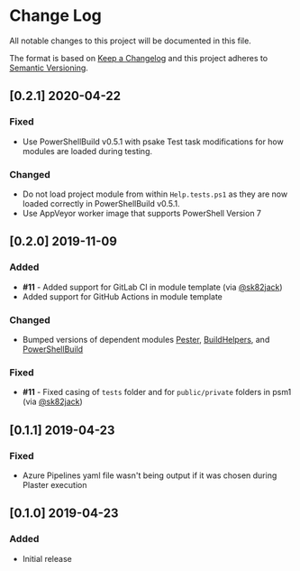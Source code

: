 # Change Log

All notable changes to this project will be documented in this file.

The format is based on [Keep a Changelog](http://keepachangelog.com/)
and this project adheres to [Semantic Versioning](http://semver.org/).

## [0.2.1] 2020-04-22

### Fixed

- Use PowerShellBuild v0.5.1 with psake Test task modifications for how modules are loaded during testing.

### Changed

- Do not load project module from within `Help.tests.ps1` as they are now loaded correctly in PowerShellBuild v0.5.1.
- Use AppVeyor worker image that supports PowerShell Version 7

## [0.2.0] 2019-11-09

### Added

- **#11** - Added support for GitLab CI in module template (via [@sk82jack](https://github.com/sk82jack))
- Added support for GitHub Actions in module template

### Changed

- Bumped versions of dependent modules [Pester](https://github.com/pester/Pester), [BuildHelpers](https://github.com/RamblingCookieMonster/BuildHelpers), and [PowerShellBuild](https://github.com/psake/PowerShellBuild)

### Fixed

- **#11** - Fixed casing of `tests` folder and for `public/private` folders in psm1 (via [@sk82jack](https://github.com/sk82jack))

## [0.1.1] 2019-04-23

### Fixed

- Azure Pipelines yaml file wasn't being output if it was chosen during Plaster execution

## [0.1.0] 2019-04-23

### Added

- Initial release
